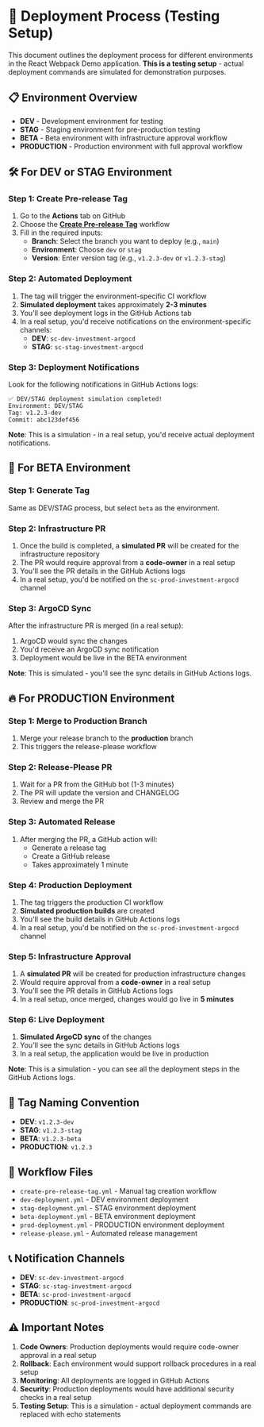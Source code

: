 # 🚀 Deployment Process (Testing Setup)

This document outlines the deployment process for different environments in the React Webpack Demo application. **This is a testing setup** - actual deployment commands are simulated for demonstration purposes.

## 📋 Environment Overview

- **DEV** - Development environment for testing
- **STAG** - Staging environment for pre-production testing
- **BETA** - Beta environment with infrastructure approval workflow
- **PRODUCTION** - Production environment with full approval workflow

## 🛠️ For DEV or STAG Environment

### Step 1: Create Pre-release Tag

1. Go to the **Actions** tab on GitHub
2. Choose the **[Create Pre-release Tag](/.github/workflows/create-pre-release-tag.yml)** workflow
3. Fill in the required inputs:
   - **Branch**: Select the branch you want to deploy (e.g., `main`)
   - **Environment**: Choose `dev` or `stag`
   - **Version**: Enter version tag (e.g., `v1.2.3-dev` or `v1.2.3-stag`)

### Step 2: Automated Deployment

1. The tag will trigger the environment-specific CI workflow
2. **Simulated deployment** takes approximately **2-3 minutes**
3. You'll see deployment logs in the GitHub Actions tab
4. In a real setup, you'd receive notifications on the environment-specific channels:
   - **DEV**: `sc-dev-investment-argocd`
   - **STAG**: `sc-stag-investment-argocd`

### Step 3: Deployment Notifications

Look for the following notifications in GitHub Actions logs:

```
✅ DEV/STAG deployment simulation completed!
Environment: DEV/STAG
Tag: v1.2.3-dev
Commit: abc123def456
```

**Note**: This is a simulation - in a real setup, you'd receive actual deployment notifications.

## 🧪 For BETA Environment

### Step 1: Generate Tag

Same as DEV/STAG process, but select `beta` as the environment.

### Step 2: Infrastructure PR

1. Once the build is completed, a **simulated PR** will be created for the infrastructure repository
2. The PR would require approval from a **code-owner** in a real setup
3. You'll see the PR details in the GitHub Actions logs
4. In a real setup, you'd be notified on the `sc-prod-investment-argocd` channel

### Step 3: ArgoCD Sync

After the infrastructure PR is merged (in a real setup):
1. ArgoCD would sync the changes
2. You'd receive an ArgoCD sync notification
3. Deployment would be live in the BETA environment

**Note**: This is simulated - you'll see the sync details in GitHub Actions logs.

## 🔥 For PRODUCTION Environment

### Step 1: Merge to Production Branch

1. Merge your release branch to the **production** branch
2. This triggers the release-please workflow

### Step 2: Release-Please PR

1. Wait for a PR from the GitHub bot (1-3 minutes)
2. The PR will update the version and CHANGELOG
3. Review and merge the PR

### Step 3: Automated Release

1. After merging the PR, a GitHub action will:
   - Generate a release tag
   - Create a GitHub release
   - Takes approximately 1 minute

### Step 4: Production Deployment

1. The tag triggers the production CI workflow
2. **Simulated production builds** are created
3. You'll see the build details in GitHub Actions logs
4. In a real setup, you'd be notified on the `sc-prod-investment-argocd` channel

### Step 5: Infrastructure Approval

1. A **simulated PR** will be created for production infrastructure changes
2. Would require approval from a **code-owner** in a real setup
3. You'll see the PR details in GitHub Actions logs
4. In a real setup, once merged, changes would go live in **5 minutes**

### Step 6: Live Deployment

1. **Simulated ArgoCD sync** of the changes
2. You'll see the sync details in GitHub Actions logs
3. In a real setup, the application would be live in production

**Note**: This is a simulation - you can see all the deployment steps in the GitHub Actions logs.

## 📝 Tag Naming Convention

- **DEV**: `v1.2.3-dev`
- **STAG**: `v1.2.3-stag`
- **BETA**: `v1.2.3-beta`
- **PRODUCTION**: `v1.2.3`

## 🔧 Workflow Files

- `create-pre-release-tag.yml` - Manual tag creation workflow
- `dev-deployment.yml` - DEV environment deployment
- `stag-deployment.yml` - STAG environment deployment
- `beta-deployment.yml` - BETA environment deployment
- `prod-deployment.yml` - PRODUCTION environment deployment
- `release-please.yml` - Automated release management

## 📞 Notification Channels

- **DEV**: `sc-dev-investment-argocd`
- **STAG**: `sc-stag-investment-argocd`
- **BETA**: `sc-prod-investment-argocd`
- **PRODUCTION**: `sc-prod-investment-argocd`

## ⚠️ Important Notes

1. **Code Owners**: Production deployments would require code-owner approval in a real setup
2. **Rollback**: Each environment would support rollback procedures in a real setup
3. **Monitoring**: All deployments are logged in GitHub Actions
4. **Security**: Production deployments would have additional security checks in a real setup
5. **Testing Setup**: This is a simulation - actual deployment commands are replaced with echo statements 